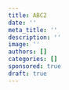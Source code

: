 ```yaml
---
title: ABC2
date: ''
meta_title: ''
description: ''
image: ''
authors: []
categories: []
sponsored: true
draft: true
---
```


